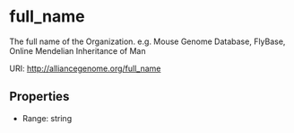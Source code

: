 # full_name

The full name of the Organization. e.g. Mouse Genome Database, FlyBase, Online Mendelian Inheritance of Man

URI: http://alliancegenome.org/full_name



<!-- no inheritance hierarchy -->


## Properties

 * Range: string


